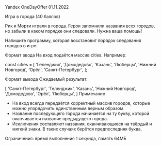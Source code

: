 Yandex OneDayOffer 01.11.2022

Игра в города (40 баллов)

Рик и Морти играли в города. Герои запомнили названия всех городов, но забыли в каком порядке они следовали. Нужна ваша помощь!

Напишите программу, которая восстановит порядок следования городов в игре.

Формат ввода
На вход подаётся массив cities. Например:

const cities = [
    'Геленджик',
    'Домодедово',
    'Казань',
    'Люберцы',
    'Нижний Новгород',
    'Орёл',
    'Санкт-Петербург',
];

Формат вывода
Ожидаемый результат:

[
    'Санкт-Петербург',
    'Геленджик',
    'Казань',
    'Нижний Новгород',
    'Домодедово',
    'Орёл',
    'Люберцы',
]
Примечание
- На вход всегда передаётся корректный массив городов, которые можно упорядочить единственным верным образом.
- Название последующего города начинается на ту букву, которой оканчивается название предыдущего города.
- Исключения составляют названия, оканчивающиеся на твёрдый и мягкий знаки. В таких случаях берётся предпоследняя буква.

Ограничения: время выполнения 1 секунда, память 64МБ
